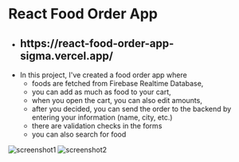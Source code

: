 # React Food Order App

 * <h2> https://react-food-order-app-sigma.vercel.app/ </h2>
 * In this project, I've created a food order app where 
   * foods are fetched from Firebase Realtime Database, 
   * you can add as much as food to your cart,
   * when you open the cart, you can also edit amounts,
   * after you decided, you can send the order to the backend by entering your information (name, city, etc.)  
   * there are validation checks in the forms
   * you can also search for food

![screenshot1](https://user-images.githubusercontent.com/50502928/157717904-80931413-78e5-451f-bc7d-206918996029.png)
![screenshot2](https://user-images.githubusercontent.com/50502928/157717913-c40ca7bb-78ab-481c-98a0-8e41b9a12d91.png)
